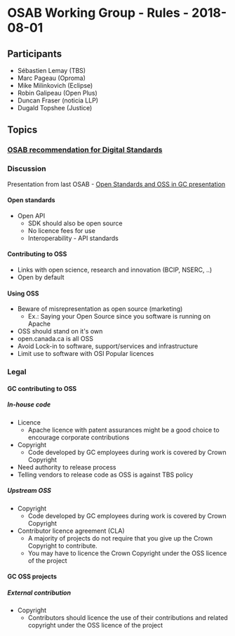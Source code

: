 # OSAB Working Group - Rules -  2018-08-01

## Participants

- Sébastien Lemay (TBS)
- Marc Pageau (Oproma)
- Mike Milinkovich (Eclipse)
- Robin Galipeau (Open Plus)
- Duncan Fraser (noticia LLP)
- Dugald Topshee (Justice)

## Topics

### [OSAB recommendation for Digital Standards](../Meetings/2018-07-18.md#digital-standards)

### Discussion

Presentation from last OSAB - [Open Standards and OSS in GC presentation](../Resources/Open_Standards_OSS_GC.md)

#### Open standards

- Open API
  - SDK should also be open source
  - No licence fees for use
  - Interoperability - API standards

#### Contributing to OSS

- Links with open science, research and innovation (BCIP, NSERC, ..)
- Open by default

#### Using OSS

- Beware of misrepresentation as open source (marketing)
  - Ex.: Saying your Open Source since you software is running on Apache
- OSS should stand on it's own
- open.canada.ca is all OSS
- Avoid Lock-in to software, support/services and infrastructure
- Limit use to software with OSI Popular licences

### Legal
#### GC contributing to OSS
##### In-house code

- Licence
  - Apache licence with patent assurances might be a good choice to encourage corporate contributions
- Copyright
  - Code developed by GC employees during work is covered by Crown Copyright
- Need authority to release process
- Telling vendors to release code as OSS is against TBS policy

##### Upstream OSS

- Copyright
  - Code developed by GC employees during work is covered by Crown Copyright
- Contributor licence agreement (CLA)
  - A majority of projects do not require that you give up the Crown Copyright to contribute.
  - You may have to licence the Crown Copyright under the OSS licence of the project

#### GC OSS projects
##### External contribution
- Copyright
  - Contributors should licence the use of their contributions and related copyright under the OSS licence of the project
